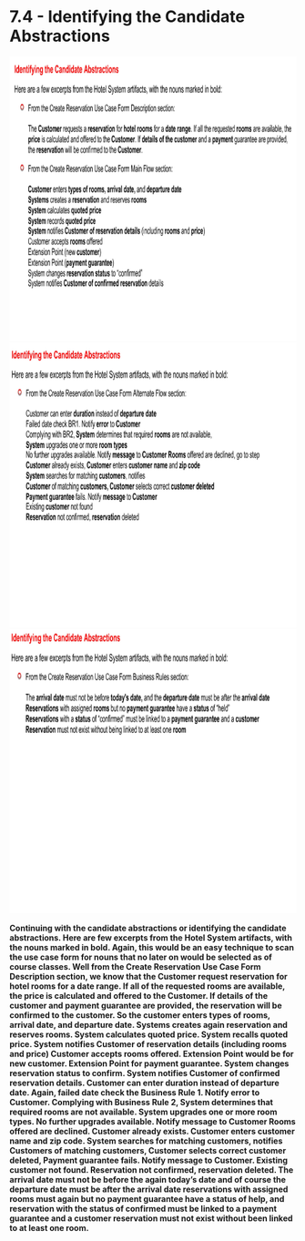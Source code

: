 # 7.4 - Identifying the Candidate Abstractions

<img src="/images/07_04_01.jpg" width="800" height="500">
<img src="/images/07_04_02.jpg" width="800" height="500">
<img src="/images/07_04_03.jpg" width="800" height="500">

**Continuing with the candidate abstractions or identifying the candidate abstractions. Here are few excerpts from the Hotel System artifacts, with the nouns marked in bold. Again, this would be an easy technique to scan the use case form for nouns that no later on would be selected as of course classes. Well from the Create Reservation Use Case Form Description section, we know that the Customer request reservation for hotel rooms for a date range. If all of the requested rooms are available, the price is calculated and offered to the Customer. If details of the customer and payment guarantee are provided, the reservation will be confirmed to the customer. So the customer enters types of rooms, arrival date, and departure date. Systems creates again reservation and reserves rooms. System calculates quoted price. System recalls quoted price. System notifies Customer of reservation details (including rooms and price) Customer accepts rooms offered. Extension Point would be for new customer. Extension Point for payment guarantee. System changes reservation status to confirm. System notifies Customer of confirmed reservation details. Customer can enter duration instead of departure date. Again, failed date check the Business Rule 1. Notify error to Customer. Complying with Business Rule 2, System determines that required rooms are not available. System upgrades one or more room types. No further upgrades available. Notify message to Customer Rooms offered are declined. Customer already exists. Customer enters customer name and zip code. System searches for matching customers, notifies Customers of matching customers, Customer selects correct customer deleted, Payment guarantee fails. Notify message to Customer. Existing customer not found. Reservation not confirmed, reservation deleted. The arrival date must not be before the again today’s date and of course the departure date must be after the arrival date reservations with assigned rooms must again but no payment guarantee have a status of help, and reservation with the status of confirmed must be linked to a payment guarantee and a customer reservation must not exist without been linked to at least one room.**